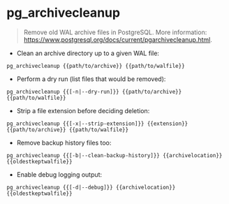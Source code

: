 # pg_archivecleanup

> Remove old WAL archive files in PostgreSQL.
> More information: <https://www.postgresql.org/docs/current/pgarchivecleanup.html>.

- Clean an archive directory up to a given WAL file:

`pg_archivecleanup {{path/to/archive}} {{path/to/walfile}}`

- Perform a dry run (list files that would be removed):

`pg_archivecleanup {{[-n|--dry-run]}} {{path/to/archive}} {{path/to/walfile}}`

- Strip a file extension before deciding deletion:

`pg_archivecleanup {{[-x|--strip-extension]}} {{extension}} {{path/to/archive}} {{path/to/walfile}}`

- Remove backup history files too:

`pg_archivecleanup {{[-b|--clean-backup-history]}} {{archivelocation}} {{oldestkeptwalfile}}`

- Enable debug logging output:

`pg_archivecleanup {{[-d|--debug]}} {{archivelocation}} {{oldestkeptwalfile}}`
